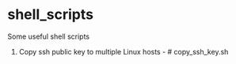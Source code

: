 # shell_scripts
Some useful shell scripts

1. Copy ssh public key to multiple Linux hosts - # copy_ssh_key.sh
